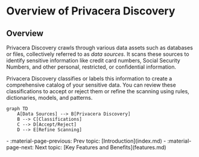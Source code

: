 # Overview of Privacera Discovery

## Overview

Privacera Discovery crawls through various data assets such as databases or files, collectively referred to as _data sources_. It scans these sources to identify sensitive information like credit card numbers, Social Security Numbers, and other personal, restricted, or confidential information.

Privacera Discovery classifies or labels this information to create a comprehensive catalog of your sensitive data. You can review these classifications to accept or reject them or refine the scanning using rules, dictionaries, models, and patterns.

```mermaid
graph TD
    A[Data Sources] --> B[Privacera Discovery]
    B --> C[Classifications]
    C --> D[Accept/Reject]
    D --> E[Refine Scanning]
```

<div class="grid cards" markdown>
-   :material-page-previous: Prev topic: [Introduction](index.md)
-   :material-page-next: Next topic: [Key Features and Benefits](features.md)
</div>